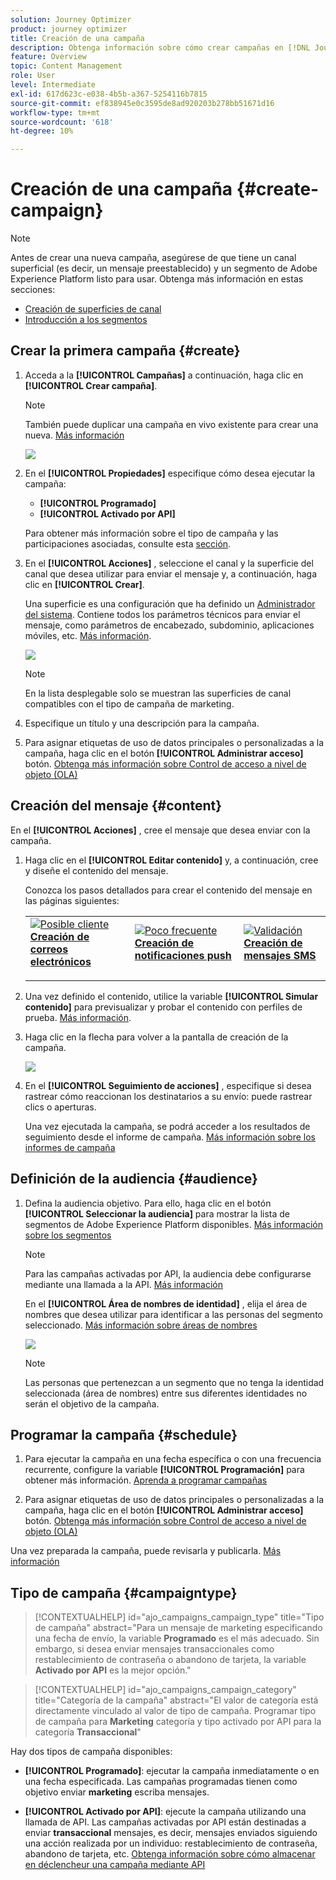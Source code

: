 ```yaml
---
solution: Journey Optimizer
product: journey optimizer
title: Creación de una campaña
description: Obtenga información sobre cómo crear campañas en [!DNL Journey Optimizer]
feature: Overview
topic: Content Management
role: User
level: Intermediate
exl-id: 617d623c-e038-4b5b-a367-5254116b7815
source-git-commit: ef838945e0c3595de8ad920203b278bb51671d16
workflow-type: tm+mt
source-wordcount: '618'
ht-degree: 10%

---
```


# Creación de una campaña {#create-campaign}

>[!NOTE]
>
>Antes de crear una nueva campaña, asegúrese de que tiene un canal superficial (es decir, un mensaje preestablecido) y un segmento de Adobe Experience Platform listo para usar. Obtenga más información en estas secciones:
>
>* [Creación de superficies de canal](../configuration/channel-surfaces.md)
>* [Introducción a los segmentos](../segment/about-segments.md)


## Crear la primera campaña {#create}

1. Acceda a la **[!UICONTROL Campañas]** a continuación, haga clic en **[!UICONTROL Crear campaña]**.

   >[!NOTE]
   >
   >También puede duplicar una campaña en vivo existente para crear una nueva. [Más información](modify-stop-campaign.md#duplicate)

   ![](assets/create-campaign.png)

1. En el **[!UICONTROL Propiedades]** especifique cómo desea ejecutar la campaña:

   * **[!UICONTROL Programado]**
   * **[!UICONTROL Activado por API]**

   Para obtener más información sobre el tipo de campaña y las participaciones asociadas, consulte esta [sección](#campaigntype).

1. En el **[!UICONTROL Acciones]** , seleccione el canal y la superficie del canal que desea utilizar para enviar el mensaje y, a continuación, haga clic en **[!UICONTROL Crear]**.

   Una superficie es una configuración que ha definido un [Administrador del sistema](../start/path/administrator.md). Contiene todos los parámetros técnicos para enviar el mensaje, como parámetros de encabezado, subdominio, aplicaciones móviles, etc. [Más información](../configuration/channel-surfaces.md).

   ![](assets/create-campaign-action.png)

   >[!NOTE]
   >
   >En la lista desplegable solo se muestran las superficies de canal compatibles con el tipo de campaña de marketing.

1. Especifique un título y una descripción para la campaña.

   <!--To test the content of your message, toggle the **[!UICONTROL Content experiment]** option on. This allows you to test multiple variables of a delivery on populations samples, in order to define which treatment has the biggest impact on the targeted population.[Learn more about content experiment](../campaigns/content-experiment.md).-->

1. Para asignar etiquetas de uso de datos principales o personalizadas a la campaña, haga clic en el botón **[!UICONTROL Administrar acceso]** botón. [Obtenga más información sobre Control de acceso a nivel de objeto (OLA)](../administration/object-based-access.md)

## Creación del mensaje {#content}

En el **[!UICONTROL Acciones]** , cree el mensaje que desea enviar con la campaña.

1. Haga clic en el **[!UICONTROL Editar contenido]** y, a continuación, cree y diseñe el contenido del mensaje.

   Conozca los pasos detallados para crear el contenido del mensaje en las páginas siguientes:

   <table style="table-layout:fixed">
    <tr style="border: 0;">
    <td>
    <a href="../email/create-email.md">
    <img alt="Posible cliente" src="../assets/do-not-localize/email.jpg">
    </a>
    <div><a href="../email/create-email.md"><strong>Creación de correos electrónicos</strong>
    </div>
    <p>
    </td>
    <td>
    <a href="../push/create-push.md">
      <img alt="Poco frecuente" src="../assets/do-not-localize/push.jpg">
    </a>
    <div>
    <a href="../push/create-push.md"><strong>Creación de notificaciones push</strong></a>
    </div>
    <p>
    </td>
    <td>
    <a href="../sms/create-sms.md">
      <img alt="Validación" src="../assets/do-not-localize/sms.jpg">
    </a>
    <div>
    <a href="../sms/create-sms.md"><strong>Creación de mensajes SMS</strong></a>
    </div>
    <p>
    </td>
    </tr>
    </table>

1. Una vez definido el contenido, utilice la variable **[!UICONTROL Simular contenido]** para previsualizar y probar el contenido con perfiles de prueba. [Más información](../email/preview.md).

1. Haga clic en la flecha para volver a la pantalla de creación de la campaña.

   ![](assets/create-campaign-design.png)

1. En el **[!UICONTROL Seguimiento de acciones]** , especifique si desea rastrear cómo reaccionan los destinatarios a su envío: puede rastrear clics o aperturas.

   Una vez ejecutada la campaña, se podrá acceder a los resultados de seguimiento desde el informe de campaña. [Más información sobre los informes de campaña](../reports/campaign-global-report.md)

## Definición de la audiencia {#audience}

1. Defina la audiencia objetivo. Para ello, haga clic en el botón **[!UICONTROL Seleccionar la audiencia]** para mostrar la lista de segmentos de Adobe Experience Platform disponibles. [Más información sobre los segmentos](../segment/about-segments.md)

   >[!NOTE]
   >
   >Para las campañas activadas por API, la audiencia debe configurarse mediante una llamada a la API. [Más información](api-triggered-campaigns.md)

   En el **[!UICONTROL Área de nombres de identidad]** , elija el área de nombres que desea utilizar para identificar a las personas del segmento seleccionado. [Más información sobre áreas de nombres](../event/about-creating.md#select-the-namespace)

   ![](assets/create-campaign-namespace.png)

   >[!NOTE]
   >
   >Las personas que pertenezcan a un segmento que no tenga la identidad seleccionada (área de nombres) entre sus diferentes identidades no serán el objetivo de la campaña.

   <!--If you are are creating an API-triggered campaign, the **[!UICONTROL cURL request]** section allows you to retrieve the **[!UICONTROL Campaign ID]** to use in the API call. [Learn more](api-triggered-campaigns.md)-->

## Programar la campaña {#schedule}

1. Para ejecutar la campaña en una fecha específica o con una frecuencia recurrente, configure la variable **[!UICONTROL Programación]** para obtener más información. [Aprenda a programar campañas](#schedule)

1. Para asignar etiquetas de uso de datos principales o personalizadas a la campaña, haga clic en el botón **[!UICONTROL Administrar acceso]** botón. [Obtenga más información sobre Control de acceso a nivel de objeto (OLA)](../administration/object-based-access.md)

Una vez preparada la campaña, puede revisarla y publicarla. [Más información](#review-activate)

## Tipo de campaña {#campaigntype}

>[!CONTEXTUALHELP]
>id="ajo_campaigns_campaign_type"
>title="Tipo de campaña"
>abstract="Para un mensaje de marketing especificando una fecha de envío, la variable **Programado** es el más adecuado. Sin embargo, si desea enviar mensajes transaccionales como restablecimiento de contraseña o abandono de tarjeta, la variable **Activado por API** es la mejor opción."

>[!CONTEXTUALHELP]
>id="ajo_campaigns_campaign_category"
>title="Categoría de la campaña"
>abstract="El valor de categoría está directamente vinculado al valor de tipo de campaña. Programar tipo de campaña para **Marketing** categoría y tipo activado por API para la categoría **Transaccional**"

Hay dos tipos de campaña disponibles:

* **[!UICONTROL Programado]**: ejecutar la campaña inmediatamente o en una fecha especificada. Las campañas programadas tienen como objetivo enviar **marketing** escriba mensajes.

* **[!UICONTROL Activado por API]**: ejecute la campaña utilizando una llamada de API. Las campañas activadas por API están destinadas a enviar **transaccional** mensajes, es decir, mensajes enviados siguiendo una acción realizada por un individuo: restablecimiento de contraseña, abandono de tarjeta, etc. [Obtenga información sobre cómo almacenar en déclencheur una campaña mediante API](api-triggered-campaigns.md)
